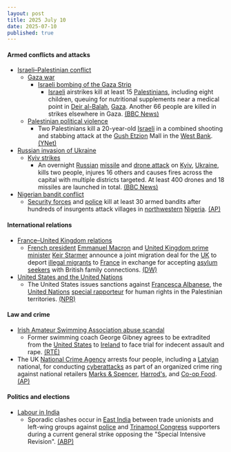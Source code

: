 ```yaml
---
layout: post
title: 2025 July 10
date: 2025-07-10
published: true
---
```



#### Armed conflicts and attacks

* [Israeli–Palestinian conflict](https://en.wikipedia.org/wiki/Israeli%E2%80%93Palestinian_conflict "Israeli–Palestinian conflict")
  * [Gaza war](https://en.wikipedia.org/wiki/Gaza_war "Gaza war")
    * [Israeli bombing of the Gaza Strip](https://en.wikipedia.org/wiki/Israeli_bombing_of_the_Gaza_Strip "Israeli bombing of the Gaza Strip")
      * [Israeli](https://en.wikipedia.org/wiki/Israel "Israel") airstrikes kill at least 15 [Palestinians](https://en.wikipedia.org/wiki/Palestinians "Palestinians"), including eight children, queuing for nutritional supplements near a medical point in [Deir al-Balah](https://en.wikipedia.org/wiki/Deir_al-Balah "Deir al-Balah"), [Gaza](https://en.wikipedia.org/wiki/Gaza_Strip "Gaza Strip"). Another 66 people are killed in strikes elsewhere in Gaza. [(BBC News)](https://www.bbc.com/news/articles/c4gd01g1gxro)
  * [Palestinian political violence](https://en.wikipedia.org/wiki/Palestinian_political_violence "Palestinian political violence")
    * Two Palestinians kill a 20-year-old [Israeli](https://en.wikipedia.org/wiki/Israel "Israel") in a combined shooting and stabbing attack at the [Gush Etzion](https://en.wikipedia.org/wiki/Gush_Etzion "Gush Etzion") Mall in the [West Bank](https://en.wikipedia.org/wiki/West_Bank "West Bank"). [(YNet)](https://www.ynetnews.com/article/hyyvb76reg#autoplay)
* [Russian invasion of Ukraine](https://en.wikipedia.org/wiki/Russian_invasion_of_Ukraine "Russian invasion of Ukraine")
  * [Kyiv strikes](https://en.wikipedia.org/wiki/Kyiv_strikes_%282022%E2%80%93present%29 "Kyiv strikes (2022–present)")
    * An overnight [Russian](https://en.wikipedia.org/wiki/Russian_Armed_Forces "Russian Armed Forces") [missile](https://en.wikipedia.org/wiki/Missile "Missile") and [drone attack](https://en.wikipedia.org/wiki/Drone_warfare "Drone warfare") on [Kyiv](https://en.wikipedia.org/wiki/Kyiv "Kyiv"), [Ukraine](https://en.wikipedia.org/wiki/Ukraine "Ukraine"), kills two people, injures 16 others and causes fires across the capital with multiple districts targeted. At least 400 drones and 18 missiles are launched in total. [(BBC News)](https://www.bbc.com/news/articles/cj3rvpe06rxo)
* [Nigerian bandit conflict](https://en.wikipedia.org/wiki/Nigerian_bandit_conflict "Nigerian bandit conflict")
  * [Security forces](https://en.wikipedia.org/wiki/Nigerian_Armed_Forces "Nigerian Armed Forces") and [police](https://en.wikipedia.org/wiki/Nigeria_Police_Force "Nigeria Police Force") kill at least 30 armed bandits after hundreds of insurgents attack villages in [northwestern](https://en.wikipedia.org/wiki/North_West_%28Nigeria%29 "North West (Nigeria)") [Nigeria](https://en.wikipedia.org/wiki/Nigeria "Nigeria"). [(AP)](https://apnews.com/article/nigeria-northwest-attack-gunmen-59c721acbb08101f741aa92ce885cf16)

#### International relations

* [France–United Kingdom relations](https://en.wikipedia.org/wiki/France%E2%80%93United_Kingdom_relations "France–United Kingdom relations")
  * [French president](https://en.wikipedia.org/wiki/President_of_France "President of France") [Emmanuel Macron](https://en.wikipedia.org/wiki/Emmanuel_Macron "Emmanuel Macron") and [United Kingdom prime minister](https://en.wikipedia.org/wiki/Prime_Minister_of_the_United_Kingdom "Prime Minister of the United Kingdom") [Keir Starmer](https://en.wikipedia.org/wiki/Keir_Starmer "Keir Starmer") announce a joint migration deal for the [UK](https://en.wikipedia.org/wiki/United_Kingdom "United Kingdom") to deport [illegal migrants](https://en.wikipedia.org/wiki/Illegal_immigration_to_the_United_Kingdom "Illegal immigration to the United Kingdom") to [France](https://en.wikipedia.org/wiki/France "France") in exchange for accepting [asylum seekers](https://en.wikipedia.org/wiki/Asylum_seeker "Asylum seeker") with British family connections. [(DW)](https://www.dw.com/en/france-and-uk-agree-to-joint-migration-deal/a-73233990)
* [United States and the United Nations](https://en.wikipedia.org/wiki/United_States_and_the_United_Nations "United States and the United Nations")
  * The United States issues sanctions against [Francesca Albanese](https://en.wikipedia.org/wiki/Francesca_Albanese "Francesca Albanese"), the [United Nations](https://en.wikipedia.org/wiki/United_Nations "United Nations") [special rapporteur](https://en.wikipedia.org/wiki/Special_Rapporteur_on_the_situation_of_human_rights_in_the_Palestinian_territories_occupied_since_1967 "Special Rapporteur on the situation of human rights in the Palestinian territories occupied since 1967") for human rights in the Palestinian territories. [(NPR)](https://www.npr.org/2025/07/10/g-s1-76915/u-s-sanctions-united-nations-investigator-abuses-gaza)

#### Law and crime

* [Irish Amateur Swimming Association abuse scandal](https://en.wikipedia.org/wiki/Irish_Amateur_Swimming_Association#Abuse_scandals_and_abolition "Irish Amateur Swimming Association")
  * Former swimming coach George Gibney agrees to be extradited from the [United States](https://en.wikipedia.org/wiki/United_States "United States") to [Ireland](https://en.wikipedia.org/wiki/Republic_of_Ireland "Republic of Ireland") to face trial for indecent assault and rape. [(RTÉ)](https://www.rte.ie/news/2025/0710/1522869-george-gibney-court/)
* The UK [National Crime Agency](https://en.wikipedia.org/wiki/National_Crime_Agency "National Crime Agency") arrests four people, including a [Latvian](https://en.wikipedia.org/wiki/Latvia "Latvia") national, for conducting [cyberattacks](https://en.wikipedia.org/wiki/Cyberattack "Cyberattack") as part of an organized crime ring against national retailers [Marks & Spencer](https://en.wikipedia.org/wiki/Marks_%26_Spencer "Marks & Spencer"), [Harrod's](https://en.wikipedia.org/wiki/Harrod%27s "Harrod's"), and [Co-op Food](https://en.wikipedia.org/wiki/Co-op_Food "Co-op Food"). [(AP)](https://apnews.com/article/britain-cyberattack-retailers-arrests-9f9ea474a42acd147b81c5a7ff3ff05d)

#### Politics and elections

* [Labour in India](https://en.wikipedia.org/wiki/Labour_in_India "Labour in India")
  * Sporadic clashes occur in [East India](https://en.wikipedia.org/wiki/East_India "East India") between trade unionists and left-wing groups against [police](https://en.wikipedia.org/wiki/Police_of_India "Police of India") and [Trinamool Congress](https://en.wikipedia.org/wiki/Trinamool_Congress "Trinamool Congress") supporters during a current general strike opposing the "Special Intensive Revision". [(ABP)](https://news.abplive.com/cities/sporadic-violence-in-bengal-mahagathbandhan-muscle-in-patna-mark-general-strike-in-east-india-1786610)
